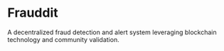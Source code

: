 # Frauddit
A decentralized fraud detection and alert system leveraging blockchain technology and community validation.
